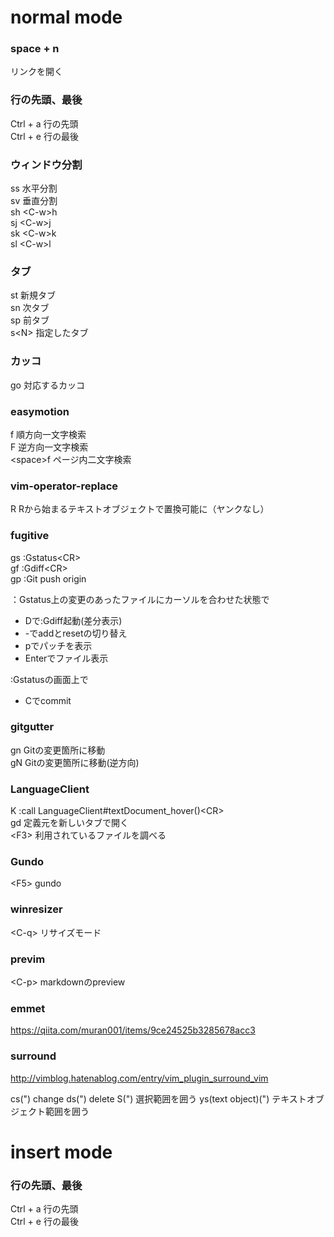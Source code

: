 # normal mode  

### space + n  
リンクを開く  

### 行の先頭、最後
Ctrl + a 行の先頭  
Ctrl + e 行の最後  

### ウィンドウ分割
ss 水平分割  
sv 垂直分割  
sh \<C-w\>h  
sj \<C-w\>j  
sk \<C-w\>k  
sl \<C-w\>l  

### タブ
st 新規タブ  
sn 次タブ  
sp 前タブ  
s\<N\> 指定したタブ  

### カッコ
go 対応するカッコ  

### easymotion
f 順方向一文字検索  
F 逆方向一文字検索  
\<space\>f ページ内二文字検索  

### vim-operator-replace
R  Rから始まるテキストオブジェクトで置換可能に（ヤンクなし）  

### fugitive
gs :Gstatus\<CR\>  
gf :Gdiff\<CR\>  
gp :Git push origin  

：Gstatus上の変更のあったファイルにカーソルを合わせた状態で  
 * Dで:Gdiff起動(差分表示)  
 * -でaddとresetの切り替え  
 * pでパッチを表示  
 * Enterでファイル表示  
  
:Gstatusの画面上で  
 * Cでcommit  

### gitgutter
gn Gitの変更箇所に移動  
gN Gitの変更箇所に移動(逆方向)  

### LanguageClient
K :call LanguageClient#textDocument_hover()\<CR\>  
gd 定義元を新しいタブで開く  
\<F3\> 利用されているファイルを調べる  

### Gundo
\<F5\> gundo  

### winresizer
\<C-q\> リサイズモード  

### previm
\<C-p\> markdownのpreview  

### emmet
https://qiita.com/muran001/items/9ce24525b3285678acc3  


### surround
http://vimblog.hatenablog.com/entry/vim_plugin_surround_vim

cs(") change
ds(") delete
S(") 選択範囲を囲う
ys(text object)(") テキストオブジェクト範囲を囲う

# insert mode

### 行の先頭、最後
Ctrl + a 行の先頭  
Ctrl + e 行の最後  
